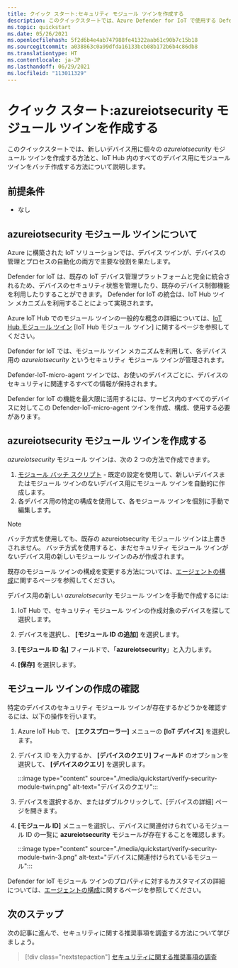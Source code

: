 ```yaml
---
title: クイック スタート:セキュリティ モジュール ツインを作成する
description: このクイックスタートでは、Azure Defender for IoT で使用する Defender for IoT モジュール ツインを作成する方法について説明します。
ms.topic: quickstart
ms.date: 05/26/2021
ms.openlocfilehash: 5f2d6b4e4ab747988fe41322aab61c90b7c15b18
ms.sourcegitcommit: a038863c0a99dfda16133bcb08b172b6b4c86db8
ms.translationtype: HT
ms.contentlocale: ja-JP
ms.lasthandoff: 06/29/2021
ms.locfileid: "113011329"
---
```

# <a name="quickstart-create-an-azureiotsecurity-module-twin"></a>クイック スタート:azureiotsecurity モジュール ツインを作成する

このクイックスタートでは、新しいデバイス用に個々の _azureiotsecurity_ モジュール ツインを作成する方法と、IoT Hub 内のすべてのデバイス用にモジュール ツインをバッチ作成する方法について説明します。

## <a name="prerequisites"></a>前提条件

- なし

## <a name="understanding-azureiotsecurity-module-twins"></a>azureiotsecurity モジュール ツインについて

Azure に構築された IoT ソリューションでは、デバイス ツインが、デバイスの管理とプロセスの自動化の両方で主要な役割を果たします。

Defender for IoT は、既存の IoT デバイス管理プラットフォームと完全に統合されるため、デバイスのセキュリティ状態を管理したり、既存のデバイス制御機能を利用したりすることができます。
Defender for IoT の統合は、IoT Hub ツイン メカニズムを利用することによって実現されます。

Azure IoT Hub でのモジュール ツインの一般的な概念の詳細については、[IoT Hub モジュール ツイン](../../iot-hub/iot-hub-devguide-module-twins.md) [IoT Hub モジュール ツイン] に関するページを参照してください。

Defender for IoT では、モジュール ツイン メカニズムを利用して、各デバイス用の _azureiotsecurity_ というセキュリティ モジュール ツインが管理されます。

Defender-IoT-micro-agent ツインでは、お使いのデバイスごとに、デバイスのセキュリティに関連するすべての情報が保持されます。

Defender for IoT の機能を最大限に活用するには、サービス内のすべてのデバイスに対してこの Defender-IoT-micro-agent ツインを作成、構成、使用する必要があります。

## <a name="create-azureiotsecurity-module-twin"></a>azureiotsecurity モジュール ツインを作成する

_azureiotsecurity_ モジュール ツインは、次の 2 つの方法で作成できます。

1. [モジュール バッチ スクリプト](https://aka.ms/iot-security-github-create-module) - 既定の設定を使用して、新しいデバイスまたはモジュール ツインのないデバイス用にモジュール ツインを自動的に作成します。
1. 各デバイス用の特定の構成を使用して、各モジュール ツインを個別に手動で編集します。

>[!NOTE]
> バッチ方式を使用しても、既存の azureiotsecurity モジュール ツインは上書きされません。 バッチ方式を使用すると、まだセキュリティ モジュール ツインがないデバイス用の新しいモジュール ツインのみが作成されます。

既存のモジュール ツインの構成を変更する方法については、[エージェントの構成](how-to-agent-configuration.md)に関するページを参照してください。

デバイス用の新しい _azureiotsecurity_ モジュール ツインを手動で作成するには:

1. IoT Hub で、セキュリティ モジュール ツインの作成対象のデバイスを探して選択します。

1. デバイスを選択し、 **[モジュール ID の追加]** を選択します。

1. **[モジュール ID 名]** フィールドで、「**azureiotsecurity**」と入力します。

1. **[保存]** を選択します。

## <a name="verify-creation-of-a-module-twin"></a>モジュール ツインの作成の確認

特定のデバイスのセキュリティ モジュール ツインが存在するかどうかを確認するには、以下の操作を行います。

1. Azure IoT Hub で、 **[エクスプローラー]** メニューの **[IoT デバイス]** を選択します。

1. デバイス ID を入力するか、 **[デバイスのクエリ] フィールド** のオプションを選択して、 **[デバイスのクエリ]** を選択します。

    :::image type="content" source="./media/quickstart/verify-security-module-twin.png" alt-text="デバイスのクエリ":::

1. デバイスを選択するか、またはダブルクリックして、[デバイスの詳細] ページを開きます。

1. **[モジュール ID]** メニューを選択し、デバイスに関連付けられているモジュール ID の一覧に **azureiotsecurity** モジュールが存在することを確認します。

    :::image type="content" source="./media/quickstart/verify-security-module-twin-3.png" alt-text="デバイスに関連付けられているモジュール":::

Defender for IoT モジュール ツインのプロパティに対するカスタマイズの詳細については、[エージェントの構成](how-to-agent-configuration.md)に関するページを参照してください。

## <a name="next-steps"></a>次のステップ

次の記事に進んで、セキュリティに関する推奨事項を調査する方法について学びましょう。

> [!div class="nextstepaction"]
> [セキュリティに関する推奨事項の調査](quickstart-investigate-security-recommendations.md)